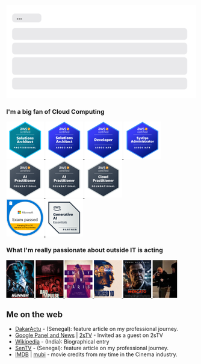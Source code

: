 [![](https://github.com/sadou-bah/sadou-bah/blob/bilalmasood-patch-1/chat_sadou.svg)](https://www.instagram.com/sadoubah__/)

### I'm a big fan of Cloud Computing

<a href="https://www.credly.com/badges/34ed759a-e796-4a31-a03a-96d4a33a44ca">
<img class="icon-image" height="100" src="https://github.com/sadou-bah/sadou-bah/blob/main/images/badge_AWS-SAP-C02.png" alt="Google Cloud Certified: Professional Cloud Architect" />    
</a>
<a href="https://www.credly.com/badges/0f29924c-468a-4ce4-88fa-7dbf55435057">
<img class="icon-image" height="100" src="https://github.com/sadou-bah/sadou-bah/blob/main/images/badge_AWS-SAA.png" alt="AWS Certified Solutions Architect – Associate" />    
</a>
<a href="https://www.credly.com/badges/6503cefa-98f8-431d-999f-1ef5469890ae">
<img class="icon-image" height="100" src="https://github.com/sadou-bah/sadou-bah/blob/main/images/badge_AWS-DAV-C02.png" alt="AWS Certified Developer – Associate" />    
</a>
<a href="https://www.credly.com/badges/b80d8bd3-8a5a-4791-a4a6-a568f08ba1fc">
<img class="icon-image" height="100" src="https://github.com/sadou-bah/sadou-bah/blob/main/images/badge_AWS-SOA-C02.png" alt="AWS Certified SysOps Administrator – Associate" />    
</a>
<a href="https://www.credly.com/badges/e2fb461f-34ca-4d98-b951-f042914a73a9">
<img class="icon-image" height="100" src="https://github.com/sadou-bah/sadou-bah/blob/main/images/badge_AWS-AIF-%20C01.png" alt="AWS Certified AI Practitioner" />    
</a>
<a href="https://www.credly.com/badges/41aed626-c646-4ea6-a2bc-c37fd94baee0">
<img class="icon-image" height="100" src="https://github.com/sadou-bah/sadou-bah/blob/main/images/badge_AWS-AIF-%20C01.png" alt="AWS Certified AI Practitioner Early Adopter" />    
</a>
<a href="https://www.credly.com/badges/99510262-45cb-4cf2-9fed-0109998c85e6">
<img class="icon-image" height="100" src="https://github.com/sadou-bah/sadou-bah/blob/main/images/badge_AWS-CLF-C02.png" alt="AWS Certified Cloud Practitioner" />    
</a>
<br>
<a href="https://www.credly.com/badges/fc0a8f12-e68c-415c-b6c0-9f3fb77b929d">
<img class="icon-image" height="100" src="https://github.com/sadou-bah/sadou-bah/blob/main/images/badge_MS-346.png" alt="Microsoft 70-346 Managing Office 365 Identities and Requirements" />    
</a>
<a href="https://www.credly.com/badges/66f9d752-ddcd-49c5-9bea-6b619cd7b0c6">
<img class="icon-image" height="100" src="https://github.com/sadou-bah/sadou-bah/blob/main/images/badge_AWS-AI%20Essentials.png" alt="AWS Partner: Generative AI Essentials" />    
</a>

<!--
> But I'm not a one-trick pony

<a href="https://www.youracclaim.com/badges/d03d2a5a-c56e-46ed-8215-8e57d8f40b90">
<img class="icon-image" height="100" src="https://github.com/Neutrollized/Neutrollized/blob/master/images/badge_AWS-SAA.png" alt="AWS Certified Solutions Architect - Associate" />    
</a>
<a href="https://www.credly.com/badges/d296e619-9dd0-450a-b848-453214348658">
<img class="icon-image" height="100" src="https://github.com/Neutrollized/Neutrollized/blob/master/images/badge_Azure-Administrator.png" alt="Microsoft Azure Administrator Associate" />    
</a>
-->

### What I'm really passionate about outside IT is acting

<a href="https://www.imdb.com/title/tt5886520/">
<img class="icon-image" height="100" src="https://github.com/sadou-bah/sadou-bah/blob/bilalmasood-patch-1/images/film1.png" alt="The Runner" /> 
</a>
<a href="https://www.imdb.com/title/tt7267530/">
<img class="icon-image" height="100" src="https://github.com/sadou-bah/sadou-bah/blob/bilalmasood-patch-1/images/film2.png" alt="Bad Impulse" /> 
</a>
<a href="https://www.imdb.com/title/tt8962124/">
<img class="icon-image" height="100" src="https://github.com/sadou-bah/sadou-bah/blob/bilalmasood-patch-1/images/TVShow1.png" alt="Emily in Paris" /> 
</a>
<a href="https://www.imdb.com/title/tt30477968/">
<img class="icon-image" height="100" src="https://github.com/sadou-bah/sadou-bah/blob/bilalmasood-patch-1/images/film3.png" alt="Numéro 10" /> 
</a>
<a href="https://www.imdb.com/title/tt32465945/">
<img class="icon-image" height="100" src="https://github.com/sadou-bah/sadou-bah/blob/bilalmasood-patch-1/images/film4.png" alt="Mercato" /> 
</a>
<a href="https://www.allocine.fr/film/fichefilm_gen_cfilm=1000007022.html">
<img class="icon-image" height="100" src="https://github.com/sadou-bah/sadou-bah/blob/bilalmasood-patch-1/images/film5.png" alt="Chien 51" /> 
</a>

## Me on the web
- [DakarActu](https://www.dakaractu.com/DECOUVERTE-Sadou-Bah-Une-etoile-du-numerique-a-Hollywood_a231730.html) - (Senegal): feature article on my professional journey.
- [Google Panel and News](https://g.co/kgs/zAm3mKa) | [2sTV](https://mubi.com/fr/cast/sadou-bah-1) - Invited as a guest on 2sTV
- [Wikipedia](https://hi.wikipedia.org/s/phh5) - (India): Biographical entry
- [SenTV](https://www.sentv.info/sadou-bah-lafrique-ne-peut-se-developper-sans-la-manne-de-sa-diaspora-et-ce-qui-me/) - (Senegal): feature article on my professional journey.
- [IMDB](https://www.imdb.com/name/nm10050922/) | [mubi](https://mubi.com/fr/cast/sadou-bah-1) - movie credits from my time in the Cinema industry.